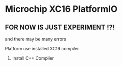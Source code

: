 # Microchip XC16 PlatformIO

## FOR NOW IS JUST EXPERIMENT !?! <br> 
and there may be many errors

Platform use installed XC16 compiler<br>
1. Install C++ Compiler<br>
